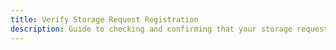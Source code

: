 ```yaml
---
title: Verify Storage Request Registration
description: Guide to checking and confirming that your storage request is registered on-chain.
---
```

